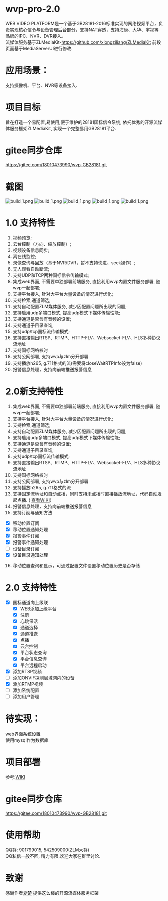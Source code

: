 # wvp-pro-2.0

WEB VIDEO PLATFORM是一个基于GB28181-2016标准实现的网络视频平台，负责实现核心信令与设备管理后台部分，支持NAT穿透，支持海康、大华、宇视等品牌的IPC、NVR、DVR接入。   
流媒体服务基于ZLMediaKit-https://github.com/xiongziliang/ZLMediaKit
前段页面基于MediaServerUI进行修改.

# 应用场景：
支持摄像机、平台、NVR等设备接入.
# 项目目标
旨在打造一个易配置,易使用,便于维护的28181国标信令系统, 依托优秀的开源流媒体服务框架ZLMediaKit, 实现一个完整易用GB28181平台. 

# gitee同步仓库
https://gitee.com/18010473990/wvp-GB28181.git

# 截图
![build_1.png](https://github.com/648540858/wiki/blob/master/images/Screenshot_1.png)
![build_1.png](https://github.com/648540858/wiki/blob/master/images/Screenshot_2.png)
![build_1.png](https://github.com/648540858/wiki/blob/master/images/Screenshot_20201012_151459.png)
![build_1.png](https://github.com/648540858/wiki/blob/master/images/Screenshot_20201012_152643.png)
![build_1.png](https://github.com/648540858/wiki/blob/master/images/Screenshot_20201012_151606.png)

# 1.0 支持特性  
1. 视频预览;  
2. 云台控制（方向、缩放控制）;  
3. 视频设备信息同步;   
4. 离在线监控;  
5. 录像查询与回放（基于NVR\DVR，暂不支持快进、seek操作）;  
6. 无人观看自动断流;    
7. 支持UDP和TCP两种国标信令传输模式; 
8. 集成web界面, 不需要单独部署前端服务, 直接利用wvp内置文件服务部署, 随wvp一起部署;   
9. 支持平台接入, 针对大平台大量设备的情况进行优化;  
10. 支持检索,通道筛选;  
11. 支持自动配置ZLM媒体服务, 减少因配置问题所出现的问题;  
12. 支持启用udp多端口模式, 提高udp模式下媒体传输性能;  
13. 支持通道是否含有音频的设置;  
14. 支持通道子目录查询;  
15. 支持udp/tcp国标流传输模式;  
16. 支持直接输出RTSP、RTMP、HTTP-FLV、Websocket-FLV、HLS多种协议流地址  
17. 支持国标网络校时  
18. 支持公网部署, 支持wvp与zlm分开部署   
19. 支持播放h265, g.711格式的流(需要将closeWaitRTPInfo设为false)
20. 报警信息处理，支持向前端推送报警信息

# 2.0新支持特性  
1. 集成web界面, 不需要单独部署前端服务, 直接利用wvp内置文件服务部署, 随wvp一起部署;   
2. 支持平台接入, 针对大平台大量设备的情况进行优化;  
3. 支持检索,通道筛选;  
4. 支持自动配置ZLM媒体服务, 减少因配置问题所出现的问题;  
5. 支持启用udp多端口模式, 提高udp模式下媒体传输性能;  
6. 支持通道是否含有音频的设置;  
7. 支持通道子目录查询;  
8. 支持udp/tcp国标流传输模式;  
9. 支持直接输出RTSP、RTMP、HTTP-FLV、Websocket-FLV、HLS多种协议流地址  
10. 支持国标网络校时  
11. 支持公网部署, 支持wvp与zlm分开部署   
12. 支持播放h265, g.711格式的流   
13. 支持固定流地址和自动点播，同时支持未点播时直接播放流地址，代码自动发起点播.  ( [查看WIKI](https://github.com/648540858/wvp-GB28181-pro/wiki/%E5%A6%82%E4%BD%95%E4%BD%BF%E7%94%A8%E5%9B%BA%E5%AE%9A%E6%92%AD%E6%94%BE%E5%9C%B0%E5%9D%80%E4%B8%8E%E8%87%AA%E5%8A%A8%E7%82%B9%E6%92%AD)）
14. 报警信息处理，支持向前端推送报警信息
15. 支持订阅与通知方法
   -  [X] 移动位置订阅
   -  [X] 移动位置通知处理
   -  [X] 报警事件订阅
   -  [X] 报警事件通知处理
   -  [ ] 设备目录订阅
   -  [X] 设备目录通知处理
16. 移动位置查询和显示，可通过配置文件设置移动位置历史是否存储

# 2.0 支持特性
- [X] 国标通道向上级联
    - [X] WEB添加上级平台
    - [X] 注册
    - [X] 心跳保活
    - [X] 通道选择
    - [X] 通道推送
    - [X] 点播
    - [X] 云台控制
    - [X] 平台状态查询
    - [X] 平台信息查询
    - [X] 平台远程启动
- [X] 添加RTSP视频
- [ ] 添加ONVIF探测局域网内的设备
- [X] 添加RTMP视频
- [ ] 添加系统配置
- [ ] 添加用户管理

# 待实现：  
web界面系统设置  
使用mysql作为数据库  

# 项目部署
参考:[WIKI](https://github.com/648540858/wvp-GB28181-pro/wiki)

# gitee同步仓库
https://gitee.com/18010473990/wvp-GB28181.git  

# 使用帮助
QQ群: 901799015, 542509000(ZLM大群)  
QQ私信一般不回, 精力有限.欢迎大家在群里讨论.

# 致谢
感谢作者[夏楚](https://github.com/xiongziliang) 提供这么棒的开源流媒体服务框架  

